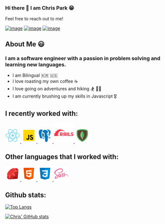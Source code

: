 ### Hi there 👋   I am Chris Park 😁
Feel free to reach out to me!

[![image](https://img.shields.io/badge/LinkedIn-0077B5?style=for-the-badge&logo=linkedin&logoColor=white$link=https://www.linkedin.com/in/cpark04/)](https://www.linkedin.com/in/cpark04/)
[![image](https://img.shields.io/badge/Gmail-D14836?style=for-the-badge&logo=gmail&logoColor=white&link=mailto:cpark2653@gmail.com)](mailto:cpark2653@gmail.com)
[![image](https://camo.githubusercontent.com/fdd627a967b9943dcc0811b47c62b1cb6578da40fe3d164514257ee57f0563d9/68747470733a2f2f696d672e736869656c64732e696f2f62616467652f416e67656c4c6973742d6236623962393f7374796c653d666f722d7468652d6261646765266c6f676f3d416e67656c4c697374266c6f676f436f6c6f723d626c61636b)](https://angel.co/u/chris-park-23)

## About Me 😃
### I am a software engineer with a passion in problem solving and learning new languages. 

- I am Bilingual 🇰🇷 🇺🇸
- I love roasting my own coffee ☕
- I love going on adventures and hiking 🏂 🥾🏃
- I am currently brushing up my skills in Javascript 🎖


## I recently worked with:

<a href="https://reactjs.org" title="React" rel="nofollow">
    <img alt src="assets/img/icons8-react-native-48.png" style="max-width: 100%;">
</a>

<a href="https://www.javascript.com/" title="JavaScript" rel="nofollow">
    <img alt src="assets/img/icons8-javascript-48.png" style="max-width: 100%;">
</a>

<a href="https://www.postgresql.org/docs/" title="PostgresSQL" rel="nofollow">
    <img alt src="assets/img/icons8-postgresql-48.png" style="max-width: 100%;">
</a>

<a href="https://rubyonrails.org/" title="RubyOnRails" rel="nofollow">
    <img alt src="assets/img/icons8-ruby-on-rails-64.png" style="max-width: 100%;">
</a>

<a href="https://www.mongodb.com/" title="MongoDB" rel="nofollow">
    <img alt src="assets/img/icons8-mongodb-48.png" style="max-width: 100%;">
</a>



## Other languages that I worked with: 

<a href="https://ruby-doc.org/" title="Ruby" rel="nofollow">
    <img alt src="assets/img/icons8-ruby-programming-language-48.png" style="max-width: 100%;">
</a>

<a href="https://developer.mozilla.org/en-US/docs/Glossary/HTML5" title="html5" rel="nofollow">
    <img alt src="assets/img/icons8-html-5-48.png" style="max-width: 100%;">
</a>


<a href="https://developer.mozilla.org/en-US/docs/Web/CSS" title="css3" rel="nofollow">
    <img alt src="assets/img/icons8-css3-48.png" style="max-width: 100%;">
</a>


<a href="https://sass-lang.com/" title="scss" rel="nofollow">
    <img alt src="assets/img/icons8-sass-48.png" style="max-width: 100%;">
</a>



## Github stats:

[![Top Langs](https://github-readme-stats.vercel.app/api/top-langs/?username=cpark04&layout=compact&theme=buefy&langs_count=5)](https://github.com/anuraghazra/github-readme-stats) 

[![Chris' GitHub stats](https://github-readme-stats.vercel.app/api?username=cpark04)](https://github.com/anuraghazra/github-readme-stats)
